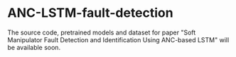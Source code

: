 # ANC-LSTM-fault-detection
The source code, pretrained models and dataset for paper "Soft Manipulator Fault Detection and Identification Using ANC-based LSTM" will be available soon.

